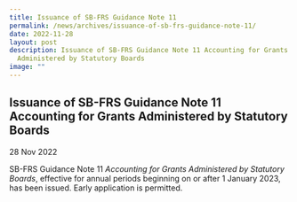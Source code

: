 ```yaml
---
title: Issuance of SB-FRS Guidance Note 11
permalink: /news/archives/issuance-of-sb-frs-guidance-note-11/
date: 2022-11-28
layout: post
description: Issuance of SB-FRS Guidance Note 11 Accounting for Grants
  Administered by Statutory Boards
image: ""
---
```

Issuance of SB-FRS Guidance Note 11 Accounting for Grants Administered by Statutory Boards
------------------------------------------------------------------------------------------

28 Nov 2022

SB-FRS Guidance Note 11 _Accounting for Grants Administered by Statutory Boards_, effective for annual periods beginning on or after 1 January 2023, has been issued. Early application is permitted.